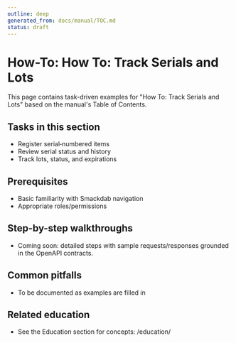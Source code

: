 ```yaml
---
outline: deep
generated_from: docs/manual/TOC.md
status: draft
---
```


# How-To: How To: Track Serials and Lots

This page contains task-driven examples for "How To: Track Serials and Lots" based on the manual's Table of Contents.

## Tasks in this section
- Register serial‑numbered items
- Review serial status and history
- Track lots, status, and expirations

## Prerequisites
- Basic familiarity with Smackdab navigation
- Appropriate roles/permissions

## Step-by-step walkthroughs
- Coming soon: detailed steps with sample requests/responses grounded in the OpenAPI contracts.

## Common pitfalls
- To be documented as examples are filled in

## Related education
- See the Education section for concepts: /education/

